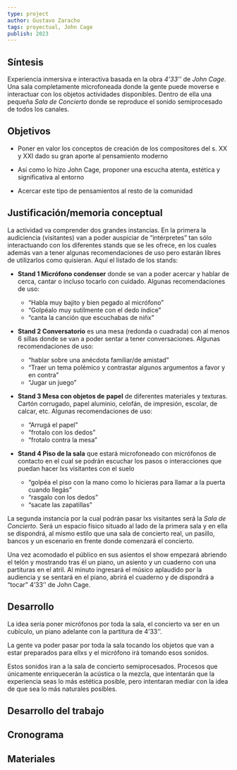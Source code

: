 ```yaml
---
type: project
author: Gustavo Zaracho
tags: proyectual, John Cage 
publish: 2023
---
```

## Síntesis

Experiencia inmersiva e interactiva basada en la obra _4’33’’_ de _John Cage_. Una sala completamente microfoneada donde la gente puede moverse e interactuar con los objetos actividades disponibles. Dentro de ella una pequeña _Sala de Concierto_ donde se reproduce el sonido semiprocesado de todos los canales.

## Objetivos

- Poner en valor los conceptos de creación de los compositores del s. XX y XXI dado su gran aporte al pensamiento moderno

- Así como lo hizo John Cage, proponer una escucha atenta, estética y significativa al entorno

- Acercar este tipo de pensamientos al resto de la comunidad

## Justificación/memoria conceptual
La actividad va comprender dos grandes instancias. En la primera la audiciencia (visitantes) van a poder auspiciar de “intérpretes” tan sólo interactuando con los diferentes stands que se les ofrece, en los cuales además van a tener algunas recomendaciones de uso pero estarán libres de utilizarlos como quisieran. Aquí el listado de los stands:

- **Stand 1 Micrófono condenser** donde se van a poder acercar y hablar de cerca, cantar o incluso tocarlo con cuidado. Algunas recomendaciones de uso:
	- “Habla muy bajito y bien pegado al micrófono”
	- “Golpéalo muy sutilmente con el dedo índice”
	- “canta la canción que escuchabas de niñx”

- **Stand 2 Conversatorio** es una mesa (redonda o cuadrada) con al menos 6 sillas donde se van a poder sentar a tener conversaciones. Algunas recomendaciones de uso:
	- “hablar sobre una anécdota familiar/de amistad”
	- “Traer un tema polémico y contrastar algunos argumentos a favor y en contra”
	- “Jugar un juego”

- **Stand 3 Mesa con objetos de** **papel** de diferentes materiales y texturas. Cartón corrugado, papel aluminio, celofán, de impresión, escolar, de calcar, etc. Algunas recomendaciones de uso:
	- “Arrugá el papel”
	- “frotalo con los dedos”
	- “frotalo contra la mesa”

- **Stand 4 Piso de la sala** que estará microfoneado con micrófonos de contacto en el cual se podrán escuchar los pasos o interacciones que puedan hacer lxs visitantes con el suelo
	- “golpéa el piso con la mano como lo hicieras para llamar a la puerta cuando llegás”
	- “rasgalo con los dedos”
	- “sacate las zapatillas”

La segunda instancia por la cual podrán pasar lxs visitantes será la _Sala de Concierto_. Será un espacio físico situado al lado de la primera sala y en ella se dispondrá, al mismo estilo que una sala de concierto real, un pasillo, bancos y un escenario en frente donde comenzará el concierto.

Una vez acomodado el público en sus asientos el show empezará abriendo el telón y mostrando tras él un piano, un asiento y un cuaderno con una partituras en el atril. Al minuto ingresará el músico aplaudido por la audiencia y se sentará en el piano, abrirá el cuaderno y de dispondrá a “tocar” 4’33’’ de John Cage.

## Desarrollo

La idea sería poner micrófonos por toda la sala, el concierto va ser en un cubículo, un piano adelante con la partitura de 4’33’’.

La gente va poder pasar por toda la sala tocando los objetos que van a estar preparados para ellxs y el micrófono irá tomando esos sonidos.

Estos sonidos iran a la sala de concierto semiprocesados. Procesos que únicamente enriquecerán la acústica o la mezcla, que intentarán que la experiencia seas lo más estética posible, pero intentaran mediar con la idea de que sea lo más naturales posibles.

## Desarrollo del trabajo

## Cronograma

## Materiales
